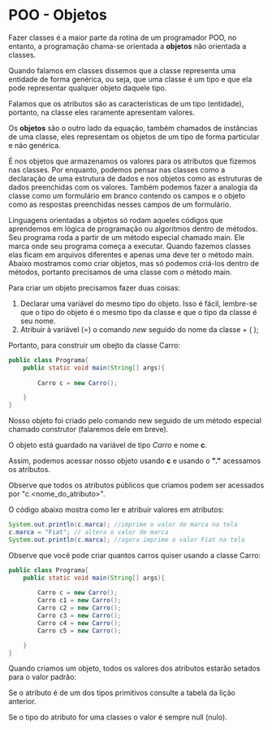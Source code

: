 # POO - Objetos

Fazer classes é a maior parte da rotina de um programador POO, no entanto, a programação chama-se orientada a **objetos** não orientada a classes.

Quando falamos em classes dissemos que a classe representa uma entidade de forma genérica, ou seja, que uma classe é um tipo e que ela pode representar qualquer objeto daquele tipo.

Falamos que os atributos são as características de um tipo (entidade), portanto, na classe eles raramente apresentam valores.

Os **objetos** são o outro lado da equação, também chamados de instâncias de uma classe, eles representam os objetos de um tipo de forma particular e não genérica.

É nos objetos que armazenamos os valores para os atributos que fizemos nas classes. Por enquanto, podemos pensar nas classes como a declaração de uma estrutura de dados e nos objetos como as estruturas de dados preenchidas com os valores. Também podemos fazer a analogia da classe como um formulário em branco contendo os campos e o objeto como as respostas preenchidas nesses campos de um formulário.

Linguagens orientadas a objetos só rodam aqueles códigos que aprendemos em lógica de programação ou algoritmos dentro de métodos. Seu programa roda a partir de um método especial chamado main. Ele marca onde seu programa começa a executar. Quando fazemos classes elas ficam em arquivos diferentes e apenas uma deve ter o método main. Abaixo mostramos como criar objetos, mas só podemos criá-los dentro de métodos, portanto precisamos de uma classe com o método main.

Para criar um objeto precisamos fazer duas coisas:

1. Declarar uma variável do mesmo tipo do objeto. Isso é fácil, lembre-se que o tipo do objeto é o mesmo tipo da classe e que o tipo da classe é seu nome.
2. Atribuir à variável (=) o comando *new* seguido do nome da classe + ( );

Portanto, para construir um obejto da classe Carro:

```java
public class Programa{
    public static void main(String[] args){
        
        Carro c = new Carro();

    }
}
```
Nosso objeto foi criado pelo comando new seguido de um método especial chamado construtor (falaremos dele em breve).

O objeto está guardado na variável de tipo *Carro* e nome **c**.

Assim, podemos acessar nosso objeto usando **c** e usando o **"."** acessamos os atributos. 

Observe que todos os atributos públicos que criamos podem ser acessados por "c.<nome_do_atributo>".

O código abaixo mostra como ler e atribuir valores em atributos: 

```java
System.out.println(c.marca); //imprime o valor de marca na tela
c.marca = "Fiat"; // altera o valor de marca 
System.out.println(c.marca); //agora imprime o valor Fiat na tela
```

Observe que você pode criar quantos carros quiser usando a classe Carro:

```java
public class Programa{
    public static void main(String[] args){
        
        Carro c = new Carro();
        Carro c1 = new Carro();
        Carro c2 = new Carro();
        Carro c3 = new Carro();
        Carro c4 = new Carro();
        Carro c5 = new Carro();

    }
}
```

Quando criamos um objeto, todos os valores dos atributos estarão setados para o valor padrão:

Se o atributo é de um dos tipos primitivos consulte a tabela da lição anterior.

Se o tipo do atributo for uma classes o valor é sempre null (nulo).

